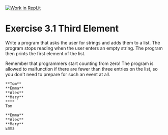 [![Work in Repl.it](https://classroom.github.com/assets/work-in-replit-14baed9a392b3a25080506f3b7b6d57f295ec2978f6f33ec97e36a161684cbe9.svg)](https://classroom.github.com/online_ide?assignment_repo_id=3314933&assignment_repo_type=AssignmentRepo)
# Exercise 3.1 Third Element

Write a program that asks the user for strings and adds them to a list. The program stops reading when the user enters an empty string. The program then prints the first element of the list.

Remember that programmers start counting from zero! The program is allowed to malfunction if there are fewer than three entries on the list, so you don't need to prepare for such an event at all.

```plaintext
**Tom**
**Emma**
**Alex**
**Mary**
****
Tom
```

```plaintext
**Emma**
**Alex**
**Mary**
Emma
```
